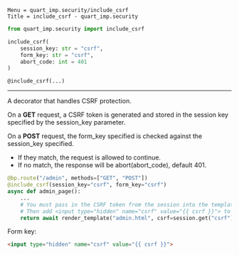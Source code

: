 ```
Menu = quart_imp.security/include_csrf
Title = include_csrf - quart_imp.security
```

```python
from quart_imp.security import include_csrf
```

```python
include_csrf(
    session_key: str = "csrf",
    form_key: str = "csrf",
    abort_code: int = 401
)
```

`@include_csrf(...)`

---


A decorator that handles CSRF protection.

On a **GET** request, a CSRF token is generated and stored in the session key
specified by the session_key parameter.

On a **POST** request, the form_key specified is checked against the session_key
specified.

- If they match, the request is allowed to continue.
- If no match, the response will be abort(abort_code), default 401.

```python
@bp.route("/admin", methods=["GET", "POST"])
@include_csrf(session_key="csrf", form_key="csrf")
async def admin_page():
    ...
    # You must pass in the CSRF token from the session into the template.
    # Then add <input type="hidden" name="csrf" value="{{ csrf }}"> to the form.
    return await render_template("admin.html", csrf=session.get("csrf"))
```

Form key:

```html
<input type="hidden" name="csrf" value="{{ csrf }}">
```